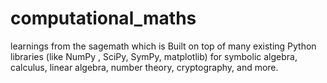 # computational_maths
 learnings from the sagemath which is 
 Built on top of many existing Python libraries (like NumPy , SciPy, SymPy, matplotlib) for  symbolic algebra, calculus, linear algebra, number theory, cryptography, and more.
